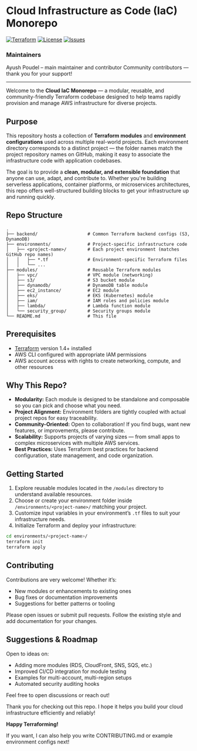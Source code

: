 

 

# Cloud Infrastructure as Code (IaC) Monorepo

[![Terraform](https://img.shields.io/badge/Terraform-v1.5-blue)](https://www.terraform.io/)
[![License](https://img.shields.io/badge/license-MIT-green.svg)](LICENSE)
[![Issues](https://img.shields.io/github/issues/yourusername/yourrepo.svg)](https://github.com/ayuspoudel/cloud-iac-monorepo/issues)

### Maintainers

Ayush Poudel – main maintainer and contributor
Community contributors — thank you for your support!

--- 
Welcome to the **Cloud IaC Monorepo** — a modular, reusable, and community-friendly Terraform codebase designed to help teams rapidly provision and manage AWS infrastructure for diverse projects.

 

## Purpose

This repository hosts a collection of **Terraform modules** and **environment configurations** used across multiple real-world projects. Each environment directory corresponds to a distinct project — the folder names match the project repository names on GitHub, making it easy to associate the infrastructure code with application codebases.

The goal is to provide a **clean, modular, and extensible foundation** that anyone can use, adapt, and contribute to. Whether you're building serverless applications, container platforms, or microservices architectures, this repo offers well-structured building blocks to get your infrastructure up and running quickly.

 

## Repo Structure

```
.
├── backend/                   # Common Terraform backend configs (S3, DynamoDB)
├── environments/              # Project-specific infrastructure code
│   ├── <project-name>/        # Each project environment (matches GitHub repo names)
│   │   ├── *.tf               # Environment-specific Terraform files
│   │   └── ...
├── modules/                   # Reusable Terraform modules
│   ├── vpc/                   # VPC module (networking)
│   ├── s3/                    # S3 bucket module
│   ├── dynamodb/              # DynamoDB table module
│   ├── ec2_instance/          # EC2 module
│   ├── eks/                   # EKS (Kubernetes) module
│   ├── iam/                   # IAM roles and policies module
│   ├── lambda/                # Lambda function module
│   └── security_group/        # Security groups module
└── README.md                  # This file
```

 

## Prerequisites

* [Terraform](https://www.terraform.io/downloads.html) version 1.4+ installed
* AWS CLI configured with appropriate IAM permissions
* AWS account access with rights to create networking, compute, and other resources

 

## Why This Repo?

* **Modularity:** Each module is designed to be standalone and composable so you can pick and choose what you need.
* **Project Alignment:** Environment folders are tightly coupled with actual project repos for easy traceability.
* **Community-Oriented:** Open to collaboration! If you find bugs, want new features, or improvements, please contribute.
* **Scalability:** Supports projects of varying sizes — from small apps to complex microservices with multiple AWS services.
* **Best Practices:** Uses Terraform best practices for backend configuration, state management, and code organization.

 

## Getting Started

1. Explore reusable modules located in the `/modules` directory to understand available resources.
2. Choose or create your environment folder inside `/environments/<project-name>/` matching your project.
3. Customize input variables in your environment’s `.tf` files to suit your infrastructure needs.
4. Initialize Terraform and deploy your infrastructure:

```bash
cd environments/<project-name>/
terraform init
terraform apply
```

 

## Contributing

Contributions are very welcome! Whether it’s:

* New modules or enhancements to existing ones
* Bug fixes or documentation improvements
* Suggestions for better patterns or tooling

Please open issues or submit pull requests. Follow the existing style and add documentation for your changes.

 

## Suggestions & Roadmap

Open to ideas on:

* Adding more modules (RDS, CloudFront, SNS, SQS, etc.)
* Improved CI/CD integration for module testing
* Examples for multi-account, multi-region setups
* Automated security auditing hooks

Feel free to open discussions or reach out!

 

Thank you for checking out this repo. I hope it helps you build your cloud infrastructure efficiently and reliably!

**Happy Terraforming!**

 

If you want, I can also help you write CONTRIBUTING.md or example environment configs next!
